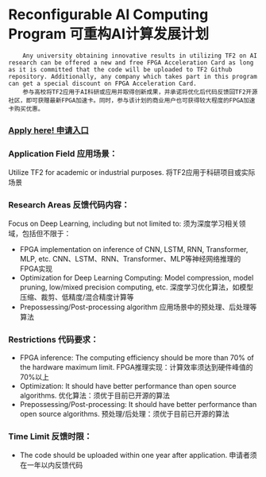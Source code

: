 # Reconfigurable AI Computing Program 可重构AI计算发展计划
        Any university obtaining innovative results in utilizing TF2 on AI research can be offered a new and free FPGA Acceleration Card as long as it is committed that the code will be uploaded to TF2 Github repository. Additionally, any company which takes part in this program can get a special discount on FPGA Acceleration Card. 
        参与高校将TF2应用于AI科研或应用并取得创新成果，并承诺将优化后代码反馈回TF2开源社区，即可获赠最新FPGA加速卡。同时，参与该计划的商业用户也可获得较大程度的FPGA加速卡购买优惠。
### [Apply here! 申请入口](https://www.inspur.com/)
### Application Field 应用场景：
Utilize TF2 for academic or industrial purposes.
将TF2应用于科研项目或实际场景
### Research Areas 反馈代码内容：
  Focus on Deep Learning, including but not limited to:
  须为深度学习相关领域，包括但不限于：
  - FPGA implementation on inference of CNN, LSTM, RNN, Transformer, MLP, etc. CNN、LSTM、RNN、Transformer、MLP等神经网络推理的FPGA实现
  - Optimization for Deep Learning Computing: Model compression, model pruning, low/mixed precision computing, etc. 深度学习优化算法，如模型压缩、裁剪、低精度/混合精度计算等
  - Prepossessing/Post-processing algorithm 应用场景中的预处理、后处理等算法
### Restrictions 代码要求：
  - FPGA inference: The computing efficiency should be more than 70% of the hardware maximum limit. FPGA推理实现：计算效率须达到硬件峰值的70%以上
  - Optimization: It should have better performance than open source algorithms. 优化算法：须优于目前已开源的算法
  - Prepossessing/Post-processing: It should have better performance than open source algorithms. 预处理/后处理：须优于目前已开源的算法
### Time Limit 反馈时限：
  - The code should be uploaded within one year after application. 申请者须在一年以内反馈代码